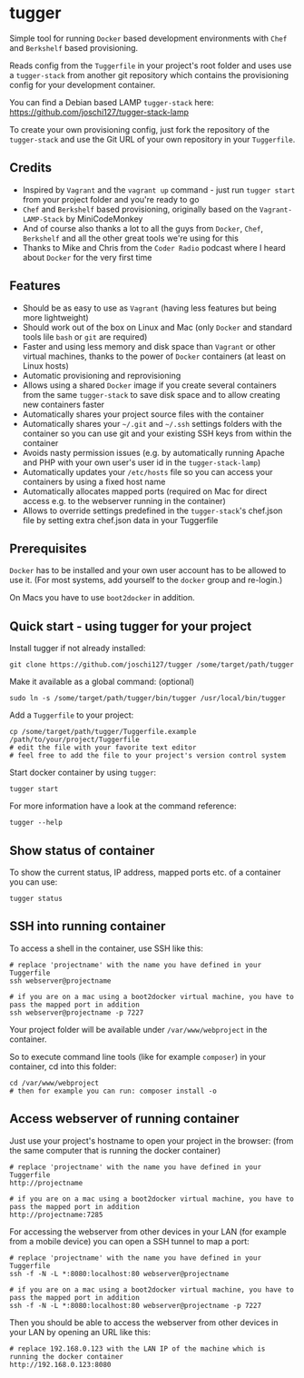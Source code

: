 tugger
======

Simple tool for running `Docker` based development environments with `Chef` and `Berkshelf` based provisioning.

Reads config from the `Tuggerfile` in your project's root folder and uses use a `tugger-stack` from another git
repository which contains the provisioning config for your development container.

You can find a Debian based LAMP `tugger-stack` here: https://github.com/joschi127/tugger-stack-lamp

To create your own provisioning config, just fork the repository of the `tugger-stack` and use the Git URL of your
own repository in your `Tuggerfile`.

Credits
-------

* Inspired by `Vagrant` and the `vagrant up` command - just run `tugger start` from your project folder and you're
ready to go
* `Chef` and `Berkshelf` based provisioning, originally based on the `Vagrant-LAMP-Stack` by MiniCodeMonkey
* And of course also thanks a lot to all the guys from `Docker`, `Chef`, `Berkshelf` and all the other great tools
we're using for this
* Thanks to Mike and Chris from the `Coder Radio` podcast where I heard about `Docker` for the very first time

Features
--------

* Should be as easy to use as `Vagrant` (having less features but being more lightweight)
* Should work out of the box on Linux and Mac (only `Docker` and standard tools lile `bash` or `git` are required)
* Faster and using less memory and disk space than `Vagrant` or other virtual machines, thanks to the power of
`Docker` containers (at least on Linux hosts)
* Automatic provisioning and reprovisioning
* Allows using a shared `Docker` image if you create several containers from the same `tugger-stack` to save disk
space and to allow creating new containers faster
* Automatically shares your project source files with the container
* Automatically shares your `~/.git` and `~/.ssh` settings folders with the container so you can use git and your
existing SSH keys from within the container
* Avoids nasty permission issues (e.g. by automatically running Apache and PHP with your own user's user id in
the `tugger-stack-lamp`)
* Automatically updates your `/etc/hosts` file so you can access your containers by using a fixed host name
* Automatically allocates mapped ports (required on Mac for direct access e.g. to the webserver running in the
container)
* Allows to override settings predefined in the `tugger-stack`'s chef.json file by setting extra chef.json data
in your Tuggerfile

Prerequisites
-------------

`Docker` has to be installed and your own user account has to be allowed to use it. (For most systems, add yourself
to the `docker` group and re-login.)

On Macs you have to use `boot2docker` in addition.

Quick start - using tugger for your project
-------------------------------------------

Install tugger if not already installed:

    git clone https://github.com/joschi127/tugger /some/target/path/tugger

Make it available as a global command: (optional)

    sudo ln -s /some/target/path/tugger/bin/tugger /usr/local/bin/tugger

Add a `Tuggerfile` to your project:

    cp /some/target/path/tugger/Tuggerfile.example /path/to/your/project/Tuggerfile
    # edit the file with your favorite text editor
    # feel free to add the file to your project's version control system

Start docker container by using `tugger`:

    tugger start

For more information have a look at the command reference:

    tugger --help

Show status of container
------------------------

To show the current status, IP address, mapped ports etc. of a container you can use:

    tugger status

SSH into running container
--------------------------

To access a shell in the container, use SSH like this:

    # replace 'projectname' with the name you have defined in your Tuggerfile
    ssh webserver@projectname
    
    # if you are on a mac using a boot2docker virtual machine, you have to pass the mapped port in addition
    ssh webserver@projectname -p 7227

Your project folder will be available under `/var/www/webproject` in the container.

So to execute command line tools (like for example `composer`) in your container, cd into this folder:

    cd /var/www/webproject
    # then for example you can run: composer install -o

Access webserver of running container
-------------------------------------

Just use your project's hostname to open your project in the browser: (from the same computer that is running the docker container)

    # replace 'projectname' with the name you have defined in your Tuggerfile
    http://projectname
    
    # if you are on a mac using a boot2docker virtual machine, you have to pass the mapped port in addition
    http://projectname:7285

For accessing the webserver from other devices in your LAN (for example from a mobile device) you can open a SSH tunnel to map a port:

    # replace 'projectname' with the name you have defined in your Tuggerfile
    ssh -f -N -L *:8080:localhost:80 webserver@projectname
    
    # if you are on a mac using a boot2docker virtual machine, you have to pass the mapped port in addition
    ssh -f -N -L *:8080:localhost:80 webserver@projectname -p 7227

Then you should be able to access the webserver from other devices in your LAN by opening an URL like this:

    # replace 192.168.0.123 with the LAN IP of the machine which is running the docker container
    http://192.168.0.123:8080
